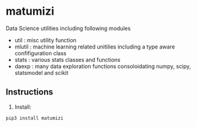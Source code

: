 # matumizi

Data Science utilities including following modules
* util : misc utility function
* mlutil : machine learning related unitilies including a type aware confifiguration class
* stats : various stats classes and functions
* daexp : many data exploration functions consoloidating numpy, scipy, statsmodel and scikit

## Instructions

1. Install:

```
pip3 install matumizi
```

